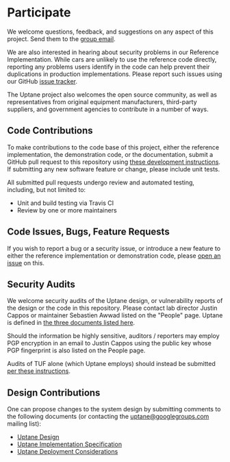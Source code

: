 # Participate

We welcome questions, feedback, and suggestions on any aspect of this project.
Send them to the [group email](uptane@googlegroups.com).

We are also interested in hearing about security problems in our Reference
Implementation. While cars are unlikely to use the reference code directly,
reporting any problems users identify in the code can help prevent their
duplications in production implementations. Please report such issues
using our GitHub [issue tracker](https://github.com/uptane/uptane/issues).

The Uptane project also welcomes the open source community, as well as representatives
from original equipment manufacturers, third-party suppliers, and government agencies
to contribute in a number of ways.

## Code Contributions
To make contributions to the code base of this project, either the reference
implementation, the demonstration code, or the documentation, submit a GitHub
pull request to this repository using
[these development instructions](https://github.com/secure-systems-lab/lab-guidelines/blob/master/dev-workflow.md).
If submitting any new software feature or change, please include unit tests.

All submitted pull requests undergo review and automated testing, including, but
not limited to:
* Unit and build testing via Travis CI
* Review by one or more maintainers


## Code Issues, Bugs, Feature Requests

If you wish to report a bug or a security issue, or introduce a new feature to
either the reference implementation or demonstration code, please [open an issue](https://github.com/secure-systems-lab/lab-guidelines/issues/new)
on this.


## Security Audits

We welcome security audits of the Uptane design, or vulnerability reports of
the design or the code in this repository. Please contact lab director Justin Cappos or maintainer 
Sebastien Awwad listed on the "People" page. Uptane is defined in
[the three documents listed here](README.md#design-documentation).

Should the information be highly sensitive, auditors / reporters may employ
PGP encryption in an email to Justin Cappos using the public key whose PGP
fingerprint is also listed on the People page.

Audits of TUF alone (which Uptane employs) should instead be submitted
[per these
instructions](https://github.com/theupdateframework/tuf/blob/develop/GOVERNANCE.md).


## Design Contributions

One can propose changes to the system design by submitting comments to the
following documents (or contacting the uptane@googlegroups.com mailing list):
- [Uptane Design](https://docs.google.com/document/d/1pBK--40BCg_ofww4GES0weYFB6tZRedAjUy6PJ4Rgzk)
- [Uptane Implementation Specification](https://docs.google.com/document/d/1wjg3hl0iDLNh7jIRaHl3IXhwm0ssOtDje5NemyTBcaw)
- [Uptane Deployment Considerations](https://docs.google.com/document/d/17wOs-T7mugwte5_Dt-KLGMsp-3_yAARejpFmrAMefSE)
